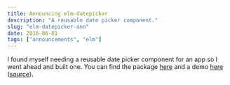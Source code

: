 ```yaml
---
title: Announcing elm-datepicker
description: "A reusable date picker component."
slug: "elm-datepicker-ann"
date: 2016-06-01
tags: ["announcements", "elm"]
---
```


I found myself needing a reusable date picker component for an app so
I went ahead and built one.  You can find the package [here][package]
and a demo [here][demo] ([source][source]).

[package]: http://package.elm-lang.org/packages/Bogdanp/elm-datepicker/latest
[demo]: http://bogdanp.github.io/elm-datepicker/
[source]: https://github.com/Bogdanp/elm-datepicker/tree/master/examples/simple
